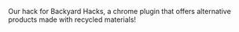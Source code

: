 Our hack for Backyard Hacks, a chrome plugin that offers alternative products made with recycled materials!
